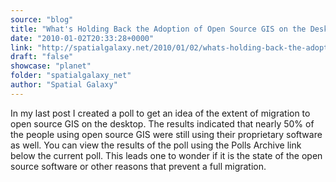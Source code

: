 ```yaml
---
source: "blog"
title: "What's Holding Back the Adoption of Open Source GIS on the Desktop?"
date: "2010-01-02T20:33:28+0000"
link: "http://spatialgalaxy.net/2010/01/02/whats-holding-back-the-adoption-of-open-source-gis-on-the-desktop/"
draft: "false"
showcase: "planet"
folder: "spatialgalaxy_net"
author: "Spatial Galaxy"
---
```


In my last post I created a poll to get an idea of the extent of migration to open source GIS on the desktop. The results indicated that nearly 50% of the people using open source GIS were still using their proprietary software as well. You can view the results of the poll using the Polls Archive link below the current poll.
This leads one to wonder if it is the state of the open source software or other reasons that prevent a full migration.
